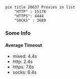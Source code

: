 
```mermaid
pie title 20637 Proxies in list
    "HTTP" : 15178
    "HTTPS": 4444
    "SOCKS" : 3689
```

### Some Info
#### Average Timeout

- mixed: 4.4s
- http: 2.4s
- https: 7.6s
- socks: 6.4s